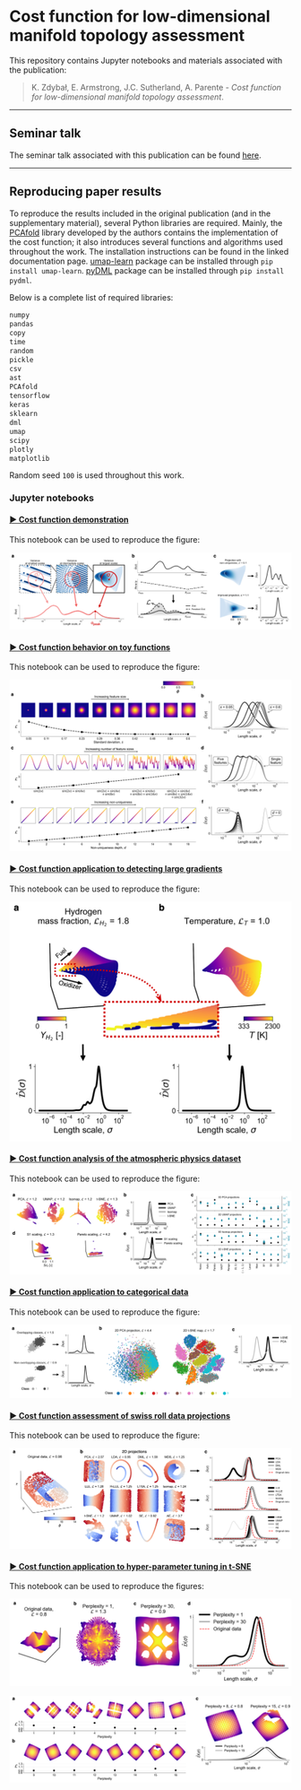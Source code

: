 # Cost function for low-dimensional manifold topology assessment

This repository contains Jupyter notebooks and materials associated with the publication:

> K. Zdybał, E. Armstrong, J.C. Sutherland, A. Parente - *Cost function for low-dimensional manifold topology assessment*.

----

## Seminar talk

The seminar talk associated with this publication can be found [here](https://www.vki.ac.be/index.php/vki-seminars).

----

## Reproducing paper results

To reproduce the results included in the original publication (and in the supplementary material), several Python libraries are required. Mainly, the [PCAfold](https://pcafold.readthedocs.io/en/latest/index.html) library developed by the authors contains the implementation of the cost function; it also introduces several functions and algorithms used throughout the work. The installation instructions can be found in the linked documentation page. [umap-learn](https://umap-learn.readthedocs.io/en/latest/index.html) package can be installed through `pip install umap-learn`. [pyDML](https://pydml.readthedocs.io/en/latest/index.html) package can be installed through `pip install pydml`.

Below is a complete list of required libraries:

```
numpy
pandas
copy
time
random
pickle
csv
ast
PCAfold
tensorflow
keras
sklearn
dml
umap
scipy
plotly
matplotlib
```

Random seed `100` is used throughout this work.

### Jupyter notebooks

#### [▶︎ Cost function demonstration](code/paper-Figure-1-cost-function-demonstration.ipynb)

This notebook can be used to reproduce the figure:

![Screenshot](figures/paper-Figure-1-cost-function-demonstration.png)

#### [▶︎ Cost function behavior on toy functions](code/paper-Figure-2-cost-function-behavior-on-toy-functions.ipynb)

This notebook can be used to reproduce the figure:

![Screenshot](figures/paper-Figure-2-cost-function-behavior-on-toy-functions.png)

#### [▶︎ Cost function application to detecting large gradients](code/paper-Figure-4-cost-function-application-to-detecting-large-gradients.ipynb)

This notebook can be used to reproduce the figure:

![Screenshot](figures/paper-Figure-4-cost-function-application-to-detecting-large-gradients.png)

#### [▶︎ Cost function analysis of the atmospheric physics dataset](code/paper-Figure-6-atmospheric-physics.ipynb)

This notebook can be used to reproduce the figure:

![Screenshot](figures/paper-Figure-6-atmospheric-physics.png)

#### [▶︎ Cost function application to categorical data](code/paper-Figure-7-cost-function-application-to-categorical-data.ipynb)

This notebook can be used to reproduce the figure:

![Screenshot](figures/paper-Figure-7-cost-function-application-to-categorical-data.png)

#### [▶︎ Cost function assessment of swiss roll data projections](code/paper-Supplement-swiss-roll-data.ipynb)

This notebook can be used to reproduce the figure:

![Screenshot](figures/paper-Supplement-swiss-roll-data.png)

#### [▶︎ Cost function application to hyper-parameter tuning in t-SNE](code/paper-Supplement-cost-function-application-to-hyper-parameter-tuning.ipynb)

This notebook can be used to reproduce the figures:

![Screenshot](figures/paper-Supplement-cost-function-application-to-hyper-parameter-tuning-3D.png)

![Screenshot](figures/paper-Supplement-cost-function-application-to-hyper-parameter-tuning-2D.png)
